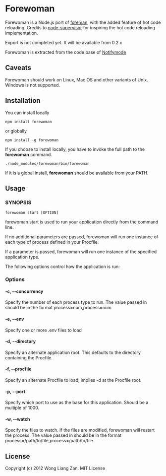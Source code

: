 # Forewoman

Forewoman is a Node.js port of [foreman](https://github.com/ddollar/foreman), with the added feature of hot code reloading. Credits to [node-supervisor](https://github.com/isaacs/node-supervisor) for inspiring the hot code reloading implementation.

Export is not completed yet. It will be available from 0.2.x

Forewoman is extracted from the code base of [Notifymode](http://notifymode.com)

## Caveats

Forewoman should work on Linux, Mac OS and other variants of Unix. Windows is not supported.

## Installation

You can install locally

    npm install forewoman

or globally

    npm install -g forewoman

If you choose to install locally, you have to invoke the full path to the __forewoman__ command.

    ./node_modules/forewoman/bin/forewoman

If it is a global install, __forewoman__ should be available from your PATH.

## Usage

### SYNOPSIS

    forewoman start [OPTION]

forewoman start is used to run your application directly from the command line.

If no additional parameters are passed, forewoman will run one instance of each type of process defined in your Procfile.

If a parameter is passed, forewoman will run one instance of the specified application type.

The following options control how the application is run:

### Options

#### -c, --concurrency
Specify the number of each process type to run. The value passed in should be in the format process=num,process=num

#### -e, --env
Specify one or more .env files to load

#### -d, --directory
Specify an alternate application root. This defaults to the directory containing the Procfile.

#### -f, --procfile
Specify an alternate Procfile to load, implies -d at the Procfile root.

#### -p, --port
Specify which port to use as the base for this application. Should be a multiple of 1000.

#### -w, --watch
Specify the files to watch. If the files are modified, forewoman will restart the process. The value passed in should be in the format process=/path/to/file,process=/path/to/file

## License

Copyright (c) 2012 Wong Liang Zan. MIT License




